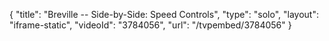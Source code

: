 {
    "title": "Breville -- Side-by-Side: Speed Controls",
    "type": "solo",
    "layout": "iframe-static",
    "videoId": "3784056",
    "url": "\/tvpembed\/3784056"
}